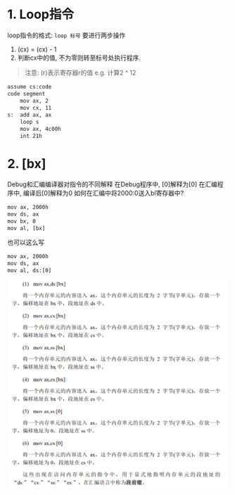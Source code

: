 # 1. Loop指令
loop指令的格式: `loop 标号`
要进行两步操作
1. (cx) = (cx) - 1
2. 判断cx中的值, 不为零则转至标号处执行程序.
> 注意: (r)表示寄存器r的值
e.g. 计算2 ^ 12
```
assume cs:code
code segment
    mov ax, 2
    mov cx, 11
s:  add ax, ax
    loop s 
    mov ax, 4c00h
    int 21h      

```
# 2. [bx] 
Debug和汇编编译器对指令的不同解释
在Debug程序中, [0]解释为[0]
在汇编程序中, 编译后[0]解释为0
如何在汇编中将2000:0送入bl寄存器中?
```
mov ax, 2000h
mov ds, ax
mov bx, 0
mov al, [bx]
```
也可以这么写
```
mov ax, 2000h
mov ds, ax
mov al, ds:[0]
```
<img src="segmentregister.png"></img>
